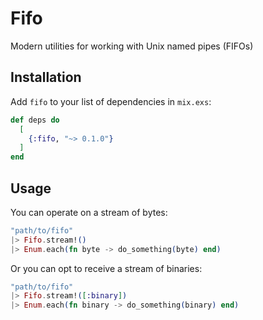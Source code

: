 # Fifo

Modern utilities for working with Unix named pipes (FIFOs)

## Installation

Add `fifo` to your list of dependencies in `mix.exs`:

```elixir
def deps do
  [
    {:fifo, "~> 0.1.0"}
  ]
end
```

## Usage

You can operate on a stream of bytes:

```elixir
"path/to/fifo"
|> Fifo.stream!()
|> Enum.each(fn byte -> do_something(byte) end)
```

Or you can opt to receive a stream of binaries:

```elixir
"path/to/fifo"
|> Fifo.stream!([:binary])
|> Enum.each(fn binary -> do_something(binary) end)
```

